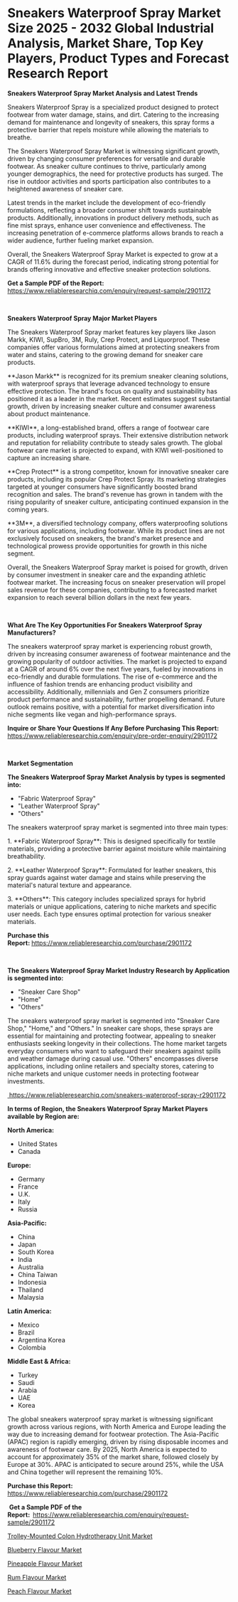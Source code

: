 <p><h1>Sneakers Waterproof Spray Market Size 2025 - 2032 Global Industrial Analysis, Market Share, Top Key Players, Product Types and Forecast Research Report</h1></p><p><strong>Sneakers Waterproof Spray Market Analysis and Latest Trends</strong></p>
<p><p>Sneakers Waterproof Spray is a specialized product designed to protect footwear from water damage, stains, and dirt. Catering to the increasing demand for maintenance and longevity of sneakers, this spray forms a protective barrier that repels moisture while allowing the materials to breathe. </p><p>The Sneakers Waterproof Spray Market is witnessing significant growth, driven by changing consumer preferences for versatile and durable footwear. As sneaker culture continues to thrive, particularly among younger demographics, the need for protective products has surged. The rise in outdoor activities and sports participation also contributes to a heightened awareness of sneaker care. </p><p>Latest trends in the market include the development of eco-friendly formulations, reflecting a broader consumer shift towards sustainable products. Additionally, innovations in product delivery methods, such as fine mist sprays, enhance user convenience and effectiveness. The increasing penetration of e-commerce platforms allows brands to reach a wider audience, further fueling market expansion. </p><p>Overall, the Sneakers Waterproof Spray Market is expected to grow at a CAGR of 11.6% during the forecast period, indicating strong potential for brands offering innovative and effective sneaker protection solutions.</p></p>
<p><strong>Get a Sample PDF of the Report:&nbsp;</strong> <a href="https://www.reliableresearchiq.com/enquiry/request-sample/2901172?utm_campaign=1082&utm_medium=2&utm_source=Github&utm_content=ia&utm_term=16032025&utm_id=sneakers-waterproof-spray">https://www.reliableresearchiq.com/enquiry/request-sample/2901172</a></p>
<p>&nbsp;</p>
<p><strong>Sneakers Waterproof Spray Major Market Players</strong></p>
<p><p>The Sneakers Waterproof Spray market features key players like Jason Markk, KIWI, SupBro, 3M, Ruly, Crep Protect, and Liquorproof. These companies offer various formulations aimed at protecting sneakers from water and stains, catering to the growing demand for sneaker care products.</p><p>**Jason Markk** is recognized for its premium sneaker cleaning solutions, with waterproof sprays that leverage advanced technology to ensure effective protection. The brand's focus on quality and sustainability has positioned it as a leader in the market. Recent estimates suggest substantial growth, driven by increasing sneaker culture and consumer awareness about product maintenance.</p><p>**KIWI**, a long-established brand, offers a range of footwear care products, including waterproof sprays. Their extensive distribution network and reputation for reliability contribute to steady sales growth. The global footwear care market is projected to expand, with KIWI well-positioned to capture an increasing share.</p><p>**Crep Protect** is a strong competitor, known for innovative sneaker care products, including its popular Crep Protect Spray. Its marketing strategies targeted at younger consumers have significantly boosted brand recognition and sales. The brand's revenue has grown in tandem with the rising popularity of sneaker culture, anticipating continued expansion in the coming years.</p><p>**3M**, a diversified technology company, offers waterproofing solutions for various applications, including footwear. While its product lines are not exclusively focused on sneakers, the brand's market presence and technological prowess provide opportunities for growth in this niche segment.</p><p>Overall, the Sneakers Waterproof Spray market is poised for growth, driven by consumer investment in sneaker care and the expanding athletic footwear market. The increasing focus on sneaker preservation will propel sales revenue for these companies, contributing to a forecasted market expansion to reach several billion dollars in the next few years.</p></p>
<p>&nbsp;</p>
<p><strong>What Are The Key Opportunities For Sneakers Waterproof Spray Manufacturers?</strong></p>
<p><p>The sneakers waterproof spray market is experiencing robust growth, driven by increasing consumer awareness of footwear maintenance and the growing popularity of outdoor activities. The market is projected to expand at a CAGR of around 6% over the next five years, fueled by innovations in eco-friendly and durable formulations. The rise of e-commerce and the influence of fashion trends are enhancing product visibility and accessibility. Additionally, millennials and Gen Z consumers prioritize product performance and sustainability, further propelling demand. Future outlook remains positive, with a potential for market diversification into niche segments like vegan and high-performance sprays.</p></p>
<p><strong>Inquire or Share Your Questions If Any Before Purchasing This Report:</strong> <a href="https://www.reliableresearchiq.com/enquiry/pre-order-enquiry/2901172?utm_campaign=1082&utm_medium=2&utm_source=Github&utm_content=ia&utm_term=16032025&utm_id=sneakers-waterproof-spray">https://www.reliableresearchiq.com/enquiry/pre-order-enquiry/2901172</a></p>
<p>&nbsp;</p>
<p><strong>Market Segmentation</strong></p>
<p><strong>The Sneakers Waterproof Spray Market Analysis by types is segmented into:</strong></p>
<p><ul><li>"Fabric Waterproof Spray"</li><li>"Leather Waterproof Spray"</li><li>"Others"</li></ul></p>
<p><p>The sneakers waterproof spray market is segmented into three main types: </p><p>1. **Fabric Waterproof Spray**: This is designed specifically for textile materials, providing a protective barrier against moisture while maintaining breathability.</p><p>2. **Leather Waterproof Spray**: Formulated for leather sneakers, this spray guards against water damage and stains while preserving the material's natural texture and appearance.</p><p>3. **Others**: This category includes specialized sprays for hybrid materials or unique applications, catering to niche markets and specific user needs. Each type ensures optimal protection for various sneaker materials.</p></p>
<p><strong>Purchase this Report:&nbsp;</strong><a href="https://www.reliableresearchiq.com/purchase/2901172?utm_campaign=1082&utm_medium=2&utm_source=Github&utm_content=ia&utm_term=16032025&utm_id=sneakers-waterproof-spray">https://www.reliableresearchiq.com/purchase/2901172</a></p>
<p>&nbsp;</p>
<p><strong>The Sneakers Waterproof Spray Market Industry Research by Application is segmented into:</strong></p>
<p><ul><li>"Sneaker Care Shop"</li><li>"Home"</li><li>"Others"</li></ul></p>
<p><p>The sneakers waterproof spray market is segmented into "Sneaker Care Shop," "Home," and "Others." In sneaker care shops, these sprays are essential for maintaining and protecting footwear, appealing to sneaker enthusiasts seeking longevity in their collections. The home market targets everyday consumers who want to safeguard their sneakers against spills and weather damage during casual use. "Others" encompasses diverse applications, including online retailers and specialty stores, catering to niche markets and unique customer needs in protecting footwear investments.</p></p>
<p><a href="https://www.reliableresearchiq.com/sneakers-waterproof-spray-r2901172?utm_campaign=1082&utm_medium=2&utm_source=Github&utm_content=ia&utm_term=16032025&utm_id=sneakers-waterproof-spray">&nbsp;https://www.reliableresearchiq.com/sneakers-waterproof-spray-r2901172</a></p>
<p><strong>In terms of Region, the Sneakers Waterproof Spray Market Players available by Region are:</strong></p>
<p>
    <p> <strong> North America: </strong>
        <ul>
            <li>United States</li>
            <li>Canada</li>
        </ul>
        </p> 
    <p> <strong> Europe: </strong>
        <ul>
            <li>Germany</li>
            <li>France</li>
            <li>U.K.</li>
            <li>Italy</li>
            <li>Russia</li>
        </ul>
        </p> 
    <p> <strong> Asia-Pacific: </strong>
        <ul>
            <li>China</li>
            <li>Japan</li>
            <li>South Korea</li>
            <li>India</li>
            <li>Australia</li>
            <li>China Taiwan</li>
            <li>Indonesia</li>
            <li>Thailand</li>
            <li>Malaysia</li>
        </ul>
        </p> 
    <p> <strong> Latin America: </strong>
        <ul>
            <li>Mexico</li>
            <li>Brazil</li>
            <li>Argentina Korea</li>
            <li>Colombia</li>
        </ul>
        </p> 
    <p> <strong> Middle East & Africa: </strong>
        <ul>
            <li>Turkey</li>
            <li>Saudi</li>
            <li>Arabia</li>
            <li>UAE</li>
            <li>Korea</li>
        </ul>
    </p>
    </p>
<p><p>The global sneakers waterproof spray market is witnessing significant growth across various regions, with North America and Europe leading the way due to increasing demand for footwear protection. The Asia-Pacific (APAC) region is rapidly emerging, driven by rising disposable incomes and awareness of footwear care. By 2025, North America is expected to account for approximately 35% of the market share, followed closely by Europe at 30%. APAC is anticipated to secure around 25%, while the USA and China together will represent the remaining 10%.</p></p>
<p><strong>Purchase this Report: </strong><a href="https://www.reliableresearchiq.com/purchase/2901172?utm_campaign=1082&utm_medium=2&utm_source=Github&utm_content=ia&utm_term=16032025&utm_id=sneakers-waterproof-spray">https://www.reliableresearchiq.com/purchase/2901172</a></p>
<p>&nbsp;<strong>Get a Sample PDF of the Report:&nbsp;&nbsp;</strong><a href="https://www.reliableresearchiq.com/enquiry/request-sample/2901172?utm_campaign=1082&utm_medium=2&utm_source=Github&utm_content=ia&utm_term=16032025&utm_id=sneakers-waterproof-spray">https://www.reliableresearchiq.com/enquiry/request-sample/2901172</a></p>
<p><strong></strong></p>
<p><p><a href="https://github.com/monacaquddus/Market-Research-Report-List-1/blob/main/trolley-mounted-colon-hydrotherapy-unit-market.md?utm_campaign=1082&utm_medium=2&utm_source=Github&utm_content=ia&utm_term=16032025&utm_id=sneakers-waterproof-spray">Trolley-Mounted Colon Hydrotherapy Unit Market</a></p><p><a href="https://github.com/skoppmerlib9/Market-Research-Report-List-1/blob/main/blueberry-flavour-market.md?utm_campaign=1082&utm_medium=2&utm_source=Github&utm_content=ia&utm_term=16032025&utm_id=sneakers-waterproof-spray">Blueberry Flavour Market</a></p><p><a href="https://github.com/owaysusing/Market-Research-Report-List-1/blob/main/pineapple-flavour-market.md?utm_campaign=1082&utm_medium=2&utm_source=Github&utm_content=ia&utm_term=16032025&utm_id=sneakers-waterproof-spray">Pineapple Flavour Market</a></p><p><a href="https://github.com/gambokaiohjr/Market-Research-Report-List-1/blob/main/rum-flavour-market.md?utm_campaign=1082&utm_medium=2&utm_source=Github&utm_content=ia&utm_term=16032025&utm_id=sneakers-waterproof-spray">Rum Flavour Market</a></p><p><a href="https://github.com/aijazdeitzbq/Market-Research-Report-List-1/blob/main/peach-flavour-market.md?utm_campaign=1082&utm_medium=2&utm_source=Github&utm_content=ia&utm_term=16032025&utm_id=sneakers-waterproof-spray">Peach Flavour Market</a></p></p>